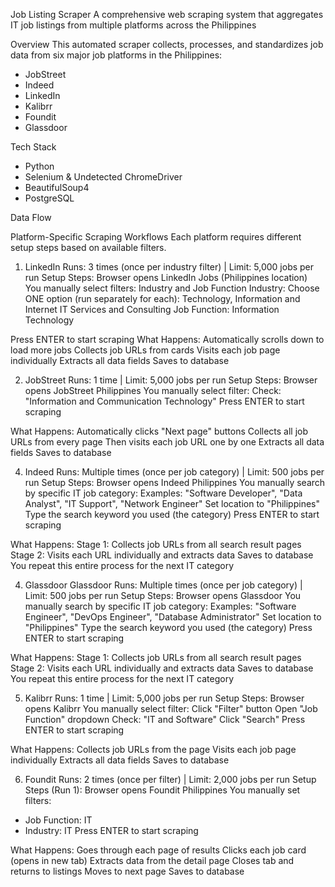 Job Listing Scraper
A comprehensive web scraping system that aggregates IT job listings from multiple platforms across the Philippines

Overview
This automated scraper collects, processes, and standardizes job data from six major job platforms in the Philippines:
- JobStreet 
- Indeed 
- LinkedIn 
- Kalibrr 
- Foundit 
- Glassdoor 

Tech Stack
- Python
- Selenium & Undetected ChromeDriver
- BeautifulSoup4
- PostgreSQL


Data Flow

Platform-Specific Scraping Workflows
Each platform requires different setup steps based on available filters. 

1. LinkedIn
  Runs: 3 times (once per industry filter) | Limit: 5,000 jobs per run
  Setup Steps:
  Browser opens LinkedIn Jobs (Philippines location)
  You manually select filters:
  Industry and Job Function
  Industry: Choose ONE option (run separately for each):
  Technology, Information and Internet
  IT Services and Consulting
  Job Function: Information Technology
  

  Press ENTER to start scraping
  What Happens:
  Automatically scrolls down to load more jobs
  Collects job URLs from cards
  Visits each job page individually
  Extracts all data fields
  Saves to database 

2. JobStreet
  Runs: 1 time | Limit: 5,000 jobs per run
  Setup Steps:
  Browser opens JobStreet Philippines
  You manually select filter:
  Check: "Information and Communication Technology"
  Press ENTER to start scraping
  
  What Happens:
  Automatically clicks "Next page" buttons
  Collects all job URLs from every page
  Then visits each job URL one by one
  Extracts all data fields
  Saves to database 

4. Indeed
Runs: Multiple times (once per job category) | Limit: 500 jobs per run
Setup Steps:
Browser opens Indeed Philippines
You manually search by specific IT job category:
Examples: "Software Developer", "Data Analyst", "IT Support", "Network Engineer"
Set location to "Philippines"
Type the search keyword you used (the category)
Press ENTER to start scraping

What Happens:
Stage 1: Collects job URLs from all search result pages
Stage 2: Visits each URL individually and extracts data
Saves to database 
You repeat this entire process for the next IT category


4. Glassdoor
Glassdoor
Runs: Multiple times (once per job category) | Limit: 500 jobs per run
Setup Steps:
Browser opens Glassdoor
You manually search by specific IT job category:
Examples: "Software Engineer", "DevOps Engineer", "Database Administrator"
Set location to "Philippines"
Type the search keyword you used (the category)
Press ENTER to start scraping

What Happens:
Stage 1: Collects job URLs from all search result pages
Stage 2: Visits each URL individually and extracts data
Saves to database 
You repeat this entire process for the next IT category

5. Kalibrr
Runs: 1 time | Limit: 5,000 jobs per run
Setup Steps:
Browser opens Kalibrr
You manually select filter:
Click "Filter" button
Open "Job Function" dropdown
Check: "IT and Software"
Click "Search"
Press ENTER to start scraping

What Happens:
Collects job URLs from the page
Visits each job page individually
Extracts all data fields
Saves to database 

6. Foundit
Runs: 2 times (once per filter) | Limit: 2,000 jobs per run
Setup Steps (Run 1):
Browser opens Foundit Philippines
You manually set filters:
- Job Function: IT
- Industry: IT
Press ENTER to start scraping

What Happens:
Goes through each page of results
Clicks each job card (opens in new tab)
Extracts data from the detail page
Closes tab and returns to listings
Moves to next page
Saves to database 







